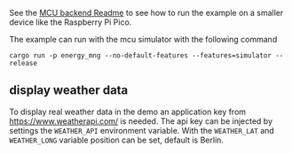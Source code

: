 See the [MCU backend Readme](../mcu-board-support) to see how to run the example on a smaller device like the Raspberry Pi Pico.

The example can run with the mcu simulator with the following command

```cargo run -p energy_mng --no-default-features --features=simulator --release```

## display weather data

To display real weather data in the demo an application key from https://www.weatherapi.com/ is needed. The api key can be injected by settings the
`WEATHER_API` environment variable. With the `WEATHER_LAT` and `WEATHER_LONG` variable position can be set, default is Berlin.